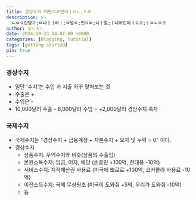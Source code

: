 ```yaml
---
title: 경상수지 어떤ㅇㄹ민러ㅣㅁㄴ;ㅇㄹ
description: >-
  ㄴㅁㅇ란멍ㄹ;ㅁ나ㅣㅓ라ㅣ;ㅁ널ㅇ;민ㅇㅁ;니ㅏ얾;ㅣ나어린마ㅓㅇㄹ;ㅣㅁㄴㅇㄹ
author: ㅍㄴㅊㄴ
date: 2024-10-23 14:07:00 +0800
categories: [Blogging, Tutorial]
tags: [getting started]
pin: true
---
```




### 경상수지

* 일단  '수지'는 수입 과 지출 와꾸 맞쳐보는 것
* 수출은 +
* 수입은 -
* 10,000달러 수출 - 8,000달러 수입 = +2,000달러 경상수지 흑자



### 국제수지

* 국제수지는 "경상수지 + 금융계정 + 자본수지 + 오차 및 누락 = 0" 이다.
* 경상수지
  * 상품수지: 무역수지와 비슷(상품의 수출입)
  * 본원소득수지: 임금, 이자, 배당 (손흥민 +100억, 전태풍 -10억)
  * 서비스수지: 지적재산권 사용료 (미국에 뽀로로 +100억, 코카콜라 사용료 -10억)
  * 이전소득수지: 국제 무상원조 (미국이 도와줘 +5억, 우리가 도와줘 -10억)
  * 등

